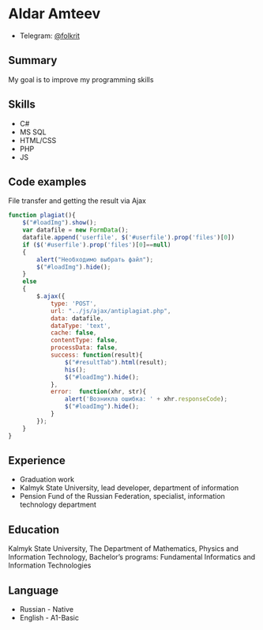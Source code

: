# Aldar Amteev

* Telegram: [@folkrit](https://t.me/folkrit)

## Summary

My goal is to improve my programming skills

## Skills

* C#
* MS SQL
* HTML/CSS
* PHP
* JS

## Code examples

File transfer and getting the result via Ajax
```javascript
function plagiat(){
	$("#loadImg").show();
	var datafile = new FormData();
	datafile.append('userfile', $('#userfile').prop('files')[0])
	if ($('#userfile').prop('files')[0]==null)
	{
		alert("Необходимо выбрать файл");
		$("#loadImg").hide();
	}
	else
	{
		$.ajax({
			type: 'POST',
			url: "../js/ajax/antiplagiat.php",
			data: datafile,
			dataType: 'text',
			cache: false,
			contentType: false,
			processData: false,
			success: function(result){
				$("#resultTab").html(result);
				his();
				$("#loadImg").hide();
			},
			error:  function(xhr, str){
				alert('Возникла ошибка: ' + xhr.responseCode);
				$("#loadImg").hide();
			}
		});
	}
}
```

## Experience 

* Graduation work
* Kalmyk State University, lead developer, department of information
* Pension Fund of the Russian Federation, specialist, information technology department

## Education

Kalmyk State University, The Department of Mathematics, Physics and Information Technology, Bachelor’s programs: Fundamental Informatics and Information Technologies

## Language

* Russian - Native
* English - A1-Basic